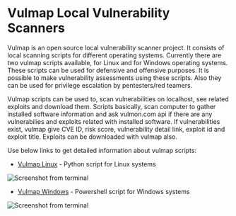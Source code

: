 # Vulmap Local Vulnerability Scanners

Vulmap is an open source local vulnerability scanner project. It consists of local scanning scripts for different operating systems. Currently there are two vulmap scripts available, for Linux and for Windows operating systems. These scripts can be used for defensive and offensive purposes. It is possible to make vulnerability assessments using these scripts. Also they can be used for privilege escalation by pentesters/red teamers. 

Vulmap scripts can be used to, scan vulnerabilities on localhost, see related exploits and download them. Scripts basically, scan computer to gather installed software information and ask vulmon.com api if there are any vulnerabilies and exploits related with installed software. If vulnerabilities exist, vulmap give CVE ID, risk score, vulnerability detail link, exploit id and exploit title. Exploits can be downloaded with vulmap also. 

Use below links to get detailed information about vulmap scripts:

- [Vulmap Linux](https://github.com/vulmon/vulmap-linux) - Python script for Linux systems

![Screenshot from terminal](https://raw.githubusercontent.com/ozelfatih/vulmap/master/screenshot.png)

- [Vulmap Windows](https://github.com/vulmon/vulmap-windows) - Powershell script for Windows systems

![Screenshot from terminal](https://raw.githubusercontent.com/yavuzatlas/vulmap-windows/master/bir.jpg)

